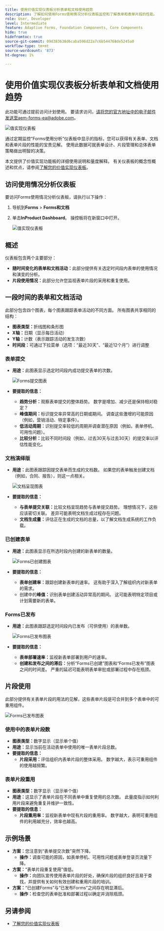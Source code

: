 ```yaml
---
title: 使用价值实现仪表板分析表单和文档使用趋势
description: 了解如何使用Forms使用情况分析仪表板监控和了解表单和表单片段的性能。
role: User, Developer
level: Intermediate
feature: Adaptive Forms, Foundation Components, Core Components
hide: true
hidefromtoc: true
source-git-commit: 09d383638d6caba596d22a7c6b544768de5245a0
workflow-type: tm+mt
source-wordcount: '873'
ht-degree: 1%

---
```


# 使用价值实现仪表板分析表单和文档使用趋势

<span class="preview">此功能可通过提前访问计划使用。 要请求访问，请将您的官方地址中的电子邮件发送至aem-forms-ea@adobe.com。<span>

![值实现仪表板](/help/edge/docs/forms/universal-editor/assets/forms-insights-banner.svg)

通过定期监控“Forms使用分析”仪表板中显示的指标，您可以获得有关表单、文档和表单片段的性能的宝贵见解。 使用此数据可就表单设计、片段管理和总体表单策略做出明智的决策。

本文提供了价值实现功能板的详细使用说明和量度解释。 有关仪表板的概念性概述和优点，请参阅[了解您的价值实现仪表板](/help/forms/aem-forms-value-realization-dashboard.md)。


## 访问使用情况分析仪表板

要访问Forms使用情况分析仪表板，请执行以下操作：

1. 导航到&#x200B;**Forms** > **Forms和文档**
1. 单击&#x200B;**InProduct Dashboard**。 操控板将在新窗口中打开。

   ![值实现仪表板](/help/forms/assets/forms-usage-insights.png)

## 概述

仪表板包含两个主要部分：

- **随时间变化的表单和文档活动：**&#x200B;此部分提供有关选定时间段内表单的使用情况和演变的分析。
- **片段使用情况：**&#x200B;此部分允许您监视表单片段的采用和重复使用。

## 一段时间的表单和文档活动

此部分包含四个图表，每个图表跟踪表单活动的不同方面。 所有图表共享相同的结构：

- **图表类型：**&#x200B;折线图和条形图
- **X轴：**&#x200B;日期（显示每日活动）
- **Y轴：**&#x200B;计数（表示跟踪活动的发生次数）
- **时间段：**&#x200B;可通过下拉菜单（选项：“最近30天”、“最近12个月”）进行调整




### 表单提交

- **用途：**&#x200B;此图表显示选定时间段内成功提交表单的次数。

  ![Forms提交图表](/help/forms/assets/forms-submissions-vr-dashboard-form-insights.png)
- **要提取的信息：**
   - **趋势分析：**&#x200B;观察表单提交的整体趋势。 数字是增加、减少还是保持相对稳定？
   - **峰值期间：**&#x200B;标识提交率异常高的日期或期间。 调查这些激增的可能原因（例如，营销活动、特定事件）。
   - **低活动周期：**&#x200B;识别提交率较低的周期并调查潜在原因（例如，表单停机、可用性问题）。
   - **比较分析：**&#x200B;比较不同时间段（例如，过去30天与过去30天）的提交率以评估性能变化。

### 文档演绎版

- **用途：**&#x200B;此图表跟踪因提交表单而生成的文档数。 如果您的表单触发创建文档（例如，合同、报告），则这一点相关。

  ![文档呈现图表](/help/forms/assets/document-rendetions-vr-dashboard-form-insights.png)


- **要提取的信息：**
   - **与表单提交关联：**&#x200B;比较文档呈现趋势与表单提交趋势。 理想情况下，这些应该密切关联。 差异可能表明文档生成过程存在问题。
   - **文档生成量：**&#x200B;评估正在生成的文档的总量，以了解文档生成系统的工作负载。

### 已创建表单


- **用途：**&#x200B;此图表显示在所选时段内创建的新表单的数量。

  ![Forms已创建图表](/help/forms/assets/forms-created-vr-dashboard-form-insights.png)

- **要提取的信息：**
   - **表单创建率：**&#x200B;跟踪创建新表单的速率。 这有助于深入了解组织内对新表单的需求。
   - 创建中的&#x200B;**峰值：**&#x200B;识别表单创建活动异常高的期间。 这可能表明特定项目或计划需要新的表单。

### Forms已发布

- **用途：**&#x200B;此图表跟踪选定时间段内已发布（可供使用）的表单数。

  ![Forms已发布图表](/help/forms/assets/forms-publish-vr-dashboard-form-insights.png)


- **要提取的信息：**
   - **表单部署速率：**&#x200B;监视新表单部署到用户的速率。
   - **创建和发布之间的滞后：**&#x200B;分析“Forms已创建”图表和“Forms已发布”图表之间的时间差。 严重的延迟可能表明表单审批或部署过程中存在瓶颈。

## 片段使用

此部分提供有关表单片段的用法的见解，这些表单片段是可合并到多个表单中的可重用组件。

![Forms已发布图表](/help/forms/assets/fragment-usage-vr-dashboard-form-insights.png)

### 使用中的表单片段数

- **图表类型：**&#x200B;数字显示（显示单个值）
- **用途：**&#x200B;显示当前在活动表单中使用的唯一表单片段总数。
- **要提取的信息：**
   - **片段采用：**&#x200B;评估组织内表单片段的整体采用。 数字越大，表示可重用组件的使用越频繁。

### 表单片段重用

- **图表类型：**&#x200B;数字显示（显示单个值）
- **用途：**&#x200B;这显示了表单片段在不同表单中重复使用的总次数。 此量度指示如何利用片段来避免重复并维护一致性。
- **要提取的信息：**
   - **片段重用率：**&#x200B;监视新表单中现有片段的重用率。 数字越大，表明可重用组件的利用越充分，效率也越高。

## 示例场景

- **方案：**&#x200B;您注意到“表单提交次数”突然下降。
   - **操作：**&#x200B;调查可能的原因，如表单停机、可用性问题或表单登录页流量下降。
- **方案：**“表单片段重复使用”值低。
   - **操作：**&#x200B;向团队宣传使用表单片段的好处，确保片段的组织良好且易于查找，并提供有关如何有效创建和重用片段的培训。
- **方案：**“已创建Forms”与“已发布Forms”之间存在明显滞后。
   - **操作：**&#x200B;检查您的表单批准和部署过程以确定并消除瓶颈。



## 另请参阅

- [了解您的价值实现仪表板](/help/forms/aem-forms-value-realization-dashboard.md)
